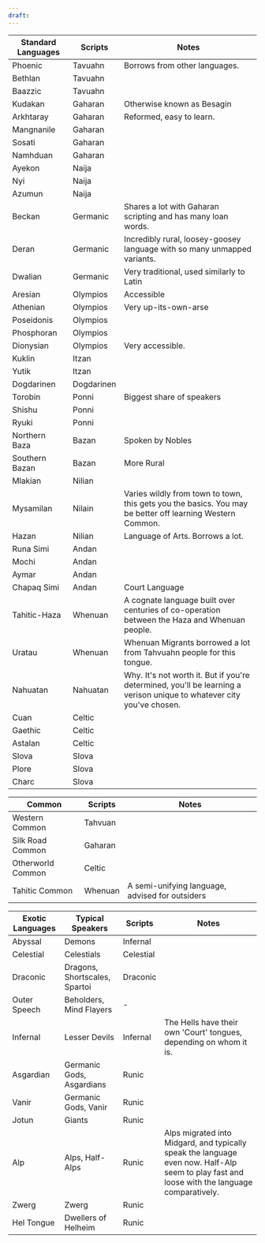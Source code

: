```yaml
---
draft:
---
```


| Standard Languages | Scripts    | Notes                                                                                                                 |
| ------------------ | ---------- | --------------------------------------------------------------------------------------------------------------------- |
| Phoenic            | Tavuahn    | Borrows from other languages.                                                                                         |
| Bethlan            | Tavuahn    |                                                                                                                       |
| Baazzic            | Tavuahn    |                                                                                                                       |
| Kudakan            | Gaharan    | Otherwise known as Besagin                                                                                            |
| Arkhtaray          | Gaharan    | Reformed, easy to learn.                                                                                              |
| Mangnanile         | Gaharan    |                                                                                                                       |
| Sosati             | Gaharan    |                                                                                                                       |
| Namhduan           | Gaharan    |                                                                                                                       |
| Ayekon             | Naija      |                                                                                                                       |
| Nyi                | Naija      |                                                                                                                       |
| Azumun             | Naija      |                                                                                                                       |
| Beckan             | Germanic   | Shares a lot with Gaharan scripting and has many loan words.                                                          |
| Deran              | Germanic   | Incredibly rural, loosey-goosey language with so many unmapped variants.                                              |
| Dwalian            | Germanic   | Very traditional, used similarly to Latin                                                                             |
| Aresian            | Olympios   | Accessible                                                                                                            |
| Athenian           | Olympios   | Very up-its-own-arse                                                                                                  |
| Poseidonis         | Olympios   |                                                                                                                       |
| Phosphoran         | Olympios   |                                                                                                                       |
| Dionysian          | Olympios   | Very accessible.                                                                                                      |
| Kuklin             | Itzan      |                                                                                                                       |
| Yutik              | Itzan      |                                                                                                                       |
| Dogdarinen         | Dogdarinen |                                                                                                                       |
| Torobin            | Ponni      | Biggest share of speakers                                                                                             |
| Shishu             | Ponni      |                                                                                                                       |
| Ryuki              | Ponni      |                                                                                                                       |
| Northern Baza      | Bazan      | Spoken by Nobles                                                                                                      |
| Southern Bazan     | Bazan      | More Rural                                                                                                            |
| Mlakian            | Nilian     |                                                                                                                       |
| Mysamilan          | Nilain     | Varies wildly from town to town, this gets you the basics. You may be better off learning Western Common.             |
| Hazan              | Nilian     | Language of Arts. Borrows a lot.                                                                                      |
| Runa Simi          | Andan      |                                                                                                                       |
| Mochi              | Andan      |                                                                                                                       |
| Aymar              | Andan      |                                                                                                                       |
| Chapaq Simi        | Andan      | Court Language                                                                                                        |
| Tahitic-Haza       | Whenuan    | A cognate language built over centuries of co-operation between the Haza and Whenuan people.                          |
| Uratau             | Whenuan    | Whenuan Migrants borrowed a lot from Tahvuahn people for this tongue.                                                 |
| Nahuatan           | Nahuatan   | Why. It's not worth it. But if you're determined, you'll be learning a verison unique to whatever city you've chosen. |
| Cuan               | Celtic     |                                                                                                                       |
| Gaethic            | Celtic     |                                                                                                                       |
| Astalan            | Celtic     |                                                                                                                       |
| Slova              | Slova      |                                                                                                                       |
| Plore              | Slova      |                                                                                                                       |
| Charc              | Slova      |                                                                                                                       |

| Common            | Scripts | Notes                                           |
| ----------------- | ------- | ----------------------------------------------- |
| Western Common    | Tahvuan |                                                 |
| Silk Road Common  | Gaharan |                                                 |
| Otherworld Common | Celtic  |                                                 |
| Tahitic Common    | Whenuan | A semi-unifying language, advised for outsiders |

| Exotic Languages | Typical Speakers              | Scripts   | Notes                                                                                                                                        |
| ---------------- | ----------------------------- | --------- | -------------------------------------------------------------------------------------------------------------------------------------------- |
| Abyssal          | Demons                        | Infernal  |                                                                                                                                              |
| Celestial        | Celestials                    | Celestial |                                                                                                                                              |
| Draconic         | Dragons, Shortscales, Spartoi | Draconic  |                                                                                                                                              |
| Outer Speech     | Beholders, Mind Flayers       | -         |                                                                                                                                              |
| Infernal         | Lesser Devils                 | Infernal  | The Hells have their own 'Court' tongues, depending on whom it is.                                                                           |
| Asgardian        | Germanic Gods, Asgardians     | Runic     |                                                                                                                                              |
| Vanir            | Germanic Gods, Vanir          | Runic     |                                                                                                                                              |
| Jotun            | Giants                        | Runic     |                                                                                                                                              |
| Alp              | Alps, Half-Alps               | Runic     | Alps migrated into Midgard, and typically speak the language even now. Half-Alp seem to play fast and loose with the language comparatively. |
| Zwerg            | Zwerg                         | Runic     |                                                                                                                                              |
| Hel Tongue       | Dwellers of Helheim           | Runic     |                                                                                                                                              |


